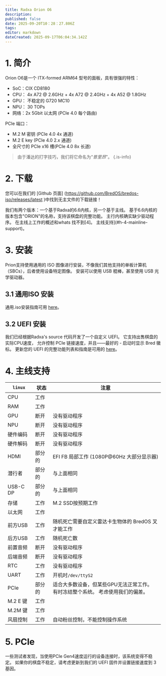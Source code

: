```yaml
---
title: Radxa Orion O6
description:
published: false
date: 2025-09-20T10：28：27.806Z
tags:
editor: markdown
dateCreated: 2025-09-17T06:04:34.142Z
---
```


# 1. 简介

Orion O6是一个 ITX-formed ARM64 型号的面板，具有很强的特性：

- SoC：CIX CD8180
- CPU： 4x A72 @ 2.6GHz + 4x A72 @ 2.4GHz + 4x A52 @ 1.8GHz
- GPU： 不稳定的 G720 MC10
- NPU： 30 TOPs
- 网络：2x 5Gbit 以太网 (PCIe 4.0 每个路由)

PCIe 端口：

- M.2 M 密钥 (PCIe 4.0 4x 通道)
- M.2 E key (PCIe 4.0 2.x 通道)
- 全尺寸的 PCIe x16 槽(PCIe 4.0 8x 长道)

> 由于潘达的打字技巧，我们将它命名为“_普里昂_”。
> {.is-info}

# 2. 下载

您可以在我们的 [Github 页面] (https://github.com/BredOS/bredos-iso/releases/latest )中找到无主文件的下载链接！

我们有两个版本：一个基于Radxa的6.6内核，另一个基于主线。
基于6.6内核的版本包含"ORION"的名称，支持该棋盘的完整功能。
主行内核确实缺少驱动程序。 在主线上工作的概述和whats 找不到[4]。 主线支持](#h-4-mainline-support)。

# 3. 安装

Prion支持使用通用的 ISO 图像进行安装，不像我们其他支持的单板计算机（SBCs），后者使用设备特定图像。 安装可以使用 USB 棍棒，甚至使用 USB 光学驱动器。

## 3.1 通用ISO 安装

通用.iso安装指南可用 [here](/install/Installation-with-ISO)。

## 3.2 UEFI 安装

我们已经根据Radxa's source 代码开发了一个自定义 UEFI。 它支持出售棋盘的实际CPU速度， 允许控制 PCIe 链接速度，并且——最好的 - 启动时显示 Bred 徽标。 更新您的 UEFI 的完整功能列表和指南是可用的 [here](/radxa-orion-o6/prion-uefi-installation)。

# 4. 主线支持

| `linux`                 | 状态  | 注意                                                              |
| ----------------------- | --- | --------------------------------------------------------------- |
| CPU                     | 工作  |                                                                 |
| RAM                     | 工作  |                                                                 |
| GPU                     | 断开  | 没有驱动程序                                                          |
| NPU                     | 断开  | 没有驱动程序                                                          |
| 硬件编码                    | 断开  | 没有驱动程序                                                          |
| 硬件解码                    | 断开  | 没有驱动程序                                                          |
| HDMI                    | 部分的 | EFI FB 局部工作 (1080P@60Hz 大部分显示器) |
| 潜行者                     | 部分的 | 与上面相同                                                           |
| USB-C DP                | 部分的 | 与上面相同                                                           |
| 存储                      | 工作  | M.2 SSD按预期工作                                    |
| 以太网                     | 工作  |                                                                 |
| 前方USB                   | 工作  | 随机死亡需要自定义雷达卡生物体的 BredOS 叉才能工作                                   |
| 后方USB                   | 工作  | 随机死亡数                                                           |
| 前置音频                    | 断开  | 没有驱动程序                                                          |
| 后端音频                    | 断开  | 没有驱动程序                                                          |
| RTC                     | 工作  | 没有驱动程序                                                          |
| UART                    | 工作  | 开机时`/dev/ttyS2`                                                 |
| PCIe                    | 部分的 | 适合大多数设备，但某些GPU无法正常工作。 <br> 有时冻结整个系统。 考虑使用我们的偏差。                 |
| M.2 E 键 | 工作  |                                                                 |
| M.2M 键  | 工作  |                                                                 |
| 风扇控制                    | 工作  | 自动粉丝控制，不能控制操作系统                                                 |

# 5. PCIe

一些测试者发现，当使用PCIe Gen4速度运行的设备连接时，该系统变得不稳定。 如果你的棋盘不稳定，请考虑更新到我们的 UEFI 固件并设置链接速度到 3 基因。